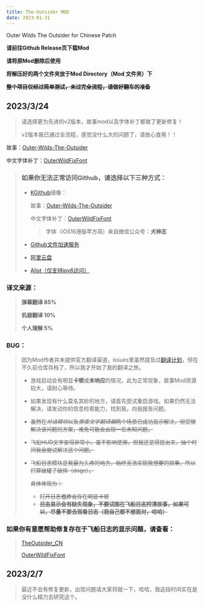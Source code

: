 ```yaml
---
title: The-Outsider MOD
date: 2023-01-31
---
```


Outer Wilds The Outsider for Chinese Patch
<!--more-->

**请前往Github Release页下载Mod**

**请将原Mod删除后使用**

**将解压好的两个文件夹放于Mod Directory（Mod 文件夹）下**

~~**整个项目仅经过简单测试，未过完全流程，请做好翻车的准备**~~

## 2023/3/24
> 请选择更为先进的v2版本，故事mod以及字体补丁都做了更新修复！
> 
> v2版本我已通过全流程，感觉没什么大的问题了，请放心食用！！

故事：[Outer-Wilds-The-Outsider](https://github.com/nice2cu1/Outer-Wilds-The-Outsider/releases)

中文字体补丁：[OuterWildFixFont](https://github.com/nice2cu1/OuterWildFixFont/releases)


>### 如果你无法正常访问Github，请选择以下三种方式：
>
> - [KGithub](http://help.kgithub.com)镜像：
>
>   故事：[Outer-Wilds-The-Outsider](https://kgithub.com/nice2cu1/Outer-Wilds-The-Outsider/releases)
>
>   中文字体补丁：[OuterWildFixFont](https://kgithub.com/nice2cu1/OuterWildFixFont/releases)
>   >  字体（iOS16港版苹方简）来自微信公众号：**犬神志**
>
> - [Github文件加速服务](https://github.nice2cu1.top)
>
> - [阿里云盘](https://www.aliyundrive.com/s/fKV3QL7fNVz)
>
> - [Alist（仅支持ipv6访问）](http://server.nice2cu1.top:5244/Outer-Wilds-The-Outsider)


### 译文来源：
>**弹幕翻译 85%**
>
>**机器翻译 10%**
>
>**个人理解 5%**

### BUG：
>因为Mod作者并未提供官方翻译渠道，issues里虽然提及过[翻译计划](https://github.com/StreetlightsBehindTheTrees/Outer-Wilds-The-Outsider/issues/7)，但在不久前仓库存档了，所以我才开始了我的翻译之旅。
> - 游戏启动会有明显**卡顿**或**未响应**的情况，此为正常现象，故事Mod资源较大，请耐心等待。
> - 如果发现有什么莫名其妙的地方，请首先尝试重启游戏。如果仍然无法解决，请发动你的信息检索能力，找到我，向我报告问题。
>
> - ~~虽然在*对话模块*以及*挪麦文字翻译器*两个场景已成功显示解决，但受限解决该问题的方案，难免可能会出现一些未知问题。~~
>
> - ~~飞船HUD文字变得非常小，虽不影响使用，但我还是得提出来，抽个时间我会尝试解决这个问题。~~
>
> - ~~飞船日志模块是我最为头疼的地方，始终无法实现我想要的效果，所以打算破罐子破摔（doge）。~~
>
>   ~~具体体现为：~~
>   - ~~打开日志**也许**会存在明显卡顿~~
>   - **~~日志显示会有缺失现象，不要试图在飞船日志捋清故事，如果可以，尽量不要去观看日志（我自己都不想面对，哈哈）~~**

### 如果你有意愿帮助修复存在于飞船日志的显示问题，请查看：
> [TheOutsider_CN](https://github.com/nice2cu1/TheOutsider_CN)
>
> [OuterWildFixFont](https://github.com/nice2cu1/OuterWildFixFont)



## 2023/2/7
>最近不会有修复更新，出现问题请大家将就一下，哈哈，我这段时间实在是没什么精力去研究这个。
